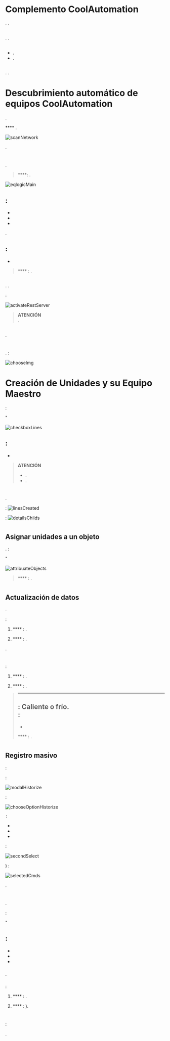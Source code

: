 # Complemento CoolAutomation

. .

## 

. .

## 

- .
- .

## 

. .

# Descubrimiento automático de equipos CoolAutomation

.

 **** .

![scanNetwork](../images/scanNetwork.png)

.




# 

.

> ****: .

![eqlogicMain](../images/eqlogicMain.png)

## 

 :
- 
- 
- 
- 

.

## 

 :
- 
- 

> **** : . 

## 

. . 

 :

![activateRestServer](../images/activateRestServer.png)

> **ATENCIÓN**  
> .

## 

.



# 

## 

.  :






![chooseImg](../images/chooseImg.png)

# Creación de Unidades y su Equipo Maestro

 :



"

![checkboxLines](../images/checkboxLines.png)

 :
- 
- 

> **ATENCIÓN**  
> - .  
> - .

# 

.

 :
![linesCreated](../images/linesCreated.png)

 :
![detailsChilds](../images/detailsChilds.png)





# 

## Asignar unidades a un objeto

.  :


"


![attribuateObjects](../images/attribuateObjects.png)

> **** : .

# 

## Actualización de datos

.

 :

1. **** : .

2. **** : .

.


# 

## 

 :

1. **** : .

2. **** : .

> ****  
>  : Caliente o frío.  
>  :
> - 
> - 
> 
> **** : .

# 

## Registro masivo

 :

 :

   ![modalHistorize](../images/modalHistorize.png)

 :

   ![chooseOptionHistorize](../images/chooseOptionHistorize.png)

    :
   - 
   - 
   - 

 :

   ![secondSelect](../images/secondSelect.png)

) :

   ![selectedCmds](../images/selectedCmds.png)

.



# 

## 

.

 :


"

 :
- 
-   
- 
- 

### 

.

### 

 :

1. **** : .

2. **** : ).

# 

 :






.